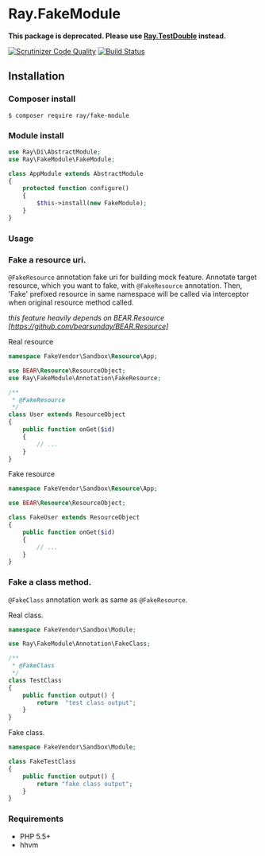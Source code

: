 # Ray.FakeModule 


**This package is deprecated. Please use [Ray.TestDouble](https://github.com/ray-di/Ray.TestDouble) instead.**


[![Scrutinizer Code Quality](https://scrutinizer-ci.com/g/shingo-kumagai/Ray.FakeModule/badges/quality-score.png?b=master)](https://scrutinizer-ci.com/g/shingo-kumagai/Ray.FakeModule/?branch=master) [![Build Status](https://travis-ci.org/kuma-guy/Ray.FakeModule.svg?branch=1.x)](https://travis-ci.org/kuma-guy/Ray.FakeModule)

## Installation

### Composer install

    $ composer require ray/fake-module
    
### Module install

```php
use Ray\Di\AbstractModule;
use Ray\FakeModule\FakeModule;

class AppModule extends AbstractModule
{
    protected function configure()
    {
        $this->install(new FakeModule);
    }
}
```
### Usage


### Fake a resource uri.

`@FakeResource` annotation fake uri for building mock feature.
Annotate target resource, which you want to fake, with `@FakeResource` annotation. Then, 'Fake' prefixed resource in same namespace will be called via interceptor when original resource method called.

*this feature heavily depends on BEAR.Resource [https://github.com/bearsunday/BEAR.Resource]*

Real resource
```php
namespace FakeVendor\Sandbox\Resource\App;

use BEAR\Resource\ResourceObject;
use Ray\FakeModule\Annotation\FakeResource;

/**
 * @FakeResource
 */
class User extends ResourceObject
{
    public function onGet($id)
    {
        // ...
    }
}
```

Fake resource
```php
namespace FakeVendor\Sandbox\Resource\App;

use BEAR\Resource\ResourceObject;

class FakeUser extends ResourceObject
{
    public function onGet($id)
    {
        // ...
    }
}
```

### Fake a class method.

`@FakeClass` annotation work as same as `@FakeResource`.

Real class.

```php
namespace FakeVendor\Sandbox\Module;

use Ray\FakeModule\Annotation\FakeClass;

/**
 * @FakeClass
 */
class TestClass
{
    public function output() {
        return  "test class output";
    }
}
```

Fake class.

```php
namespace FakeVendor\Sandbox\Module;

class FakeTestClass
{
    public function output() {
        return "fake class output";
    }
}
```

### Requirements

 * PHP 5.5+
 * hhvm
